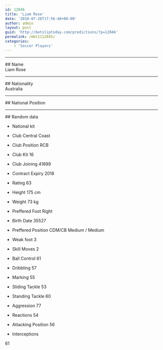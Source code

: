 ```yaml
---
id: 12846
title: 'Liam Rose'
date: '2010-07-26T17:56:40+00:00'
author: admin
layout: post
guid: 'http://betsliptoday.com/predictions/?p=12846'
permalink: /mbt1112845/
categories:
    - 'Soccer Players'
---
```


- - - - - -

\## Name  
 Liam Rose

- - - - - -

\## Nationality  
 Australia

- - - - - -

\## National Position

- - - - - -

\## Random data

- National kit
- Club
 Central Coast

- Club Position
 RCB

- Club Kit
 16

- Club Joining
 41699

- Contract Expiry
 2018

- Rating
 63

- Height
 175 cm

- Weight
 73 kg

- Preffered Foot
 Right

- Birth Date
 35527

- Preffered Position
 CDM/CB Medium / Medium

- Weak foot
 3

- Skill Moves
 2

- Ball Control
 61

- Dribbling
 57

- Marking
 55

- Sliding Tackle
 53

- Standing Tackle
 60

- Aggression
 77

- Reactions
 54

- Attacking Position
 56

- Interceptions

 61